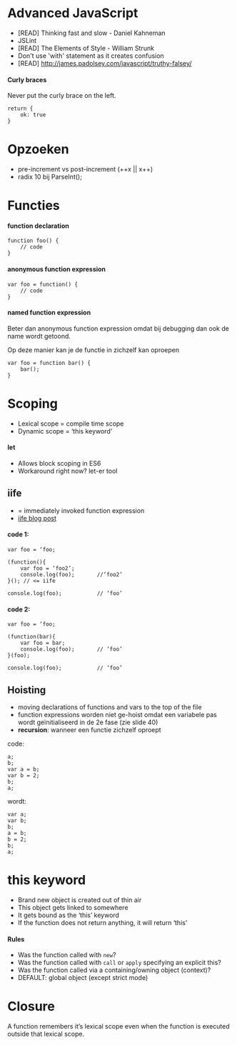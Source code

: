 # Advanced JavaScript

- [READ] Thinking fast and slow - Daniel Kahneman
- JSLint
- [READ] The Elements of Style - William Strunk
- Don't use 'with' statement as it creates confusion
- [READ] http://james.padolsey.com/javascript/truthy-falsey/


#### Curly braces

Never put the curly brace on the left.

	return {
	    ok: true
	}


# Opzoeken

- pre-increment vs post-increment (++x || x++)
- radix 10 bij ParseInt();


# Functies

#### function declaration 

	function foo() {
		// code
	}

#### anonymous function expression

	var foo = function() {
		// code
	}

#### named function expression
Beter dan anonymous function expression omdat bij debugging dan ook de name wordt getoond.

Op deze manier kan je de functie in zichzelf kan oproepen

	var foo = function bar() {
		bar();
	}


# Scoping

- Lexical scope = compile time scope
- Dynamic scope = ‘this keyword’

#### let

- Allows block scoping in ES6
- Workaround right now? let-er tool


## iife 

- = immediately invoked function expression
- [iife blog post](http://benalman.com/news/2010/11/immediately-invoked-function-expression/)

#### code 1:

	var foo = ‘foo;
	
	(function(){
		var foo = ‘foo2’;
		console.log(foo);		//‘foo2’
	}(); // <= iife

	console.log(foo); 			// ‘foo’

#### code 2:

	var foo = ‘foo;
	
	(function(bar){
		var foo = bar;
		console.log(foo);		// ‘foo’
	}(foo);

	console.log(foo); 			// ‘foo’



## Hoisting

- moving declarations of functions and vars to the top of the file
- function expressions worden niet ge-hoist omdat een variabele pas wordt geïnitialiseerd in de 2e fase (zie slide 40)
- **recursion**: wanneer een functie zichzelf oproept

code: 

	a;
	b;
	var a = b;
	var b = 2;
	b;
	a;

wordt:

	var a;
	var b;
	b;
	a = b;
	b = 2;
	b;
	a; 	



# this keyword

- Brand new object is created out of thin air
- This object gets linked to somewhere
- It gets bound as the ‘this’ keyword
- If the function does not return anything,  it will return ‘this’

#### Rules

- Was the function called with `new`? 
- Was the function called with `call` or `apply` specifying an explicit this?
- Was the function called via a containing/owning object (context)?
- DEFAULT: global object (except strict mode)


# Closure

A function remembers it’s lexical scope even when the function is executed outside that lexical scope.

